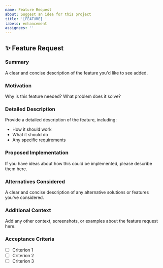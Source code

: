 ```yaml
---
name: Feature Request
about: Suggest an idea for this project
title: '[FEATURE] '
labels: enhancement
assignees: ''
---
```


## ✨ Feature Request

### Summary
A clear and concise description of the feature you'd like to see added.

### Motivation
Why is this feature needed? What problem does it solve?

### Detailed Description
Provide a detailed description of the feature, including:
- How it should work
- What it should do
- Any specific requirements

### Proposed Implementation
If you have ideas about how this could be implemented, please describe them here.

### Alternatives Considered
A clear and concise description of any alternative solutions or features you've considered.

### Additional Context
Add any other context, screenshots, or examples about the feature request here.

### Acceptance Criteria
- [ ] Criterion 1
- [ ] Criterion 2
- [ ] Criterion 3